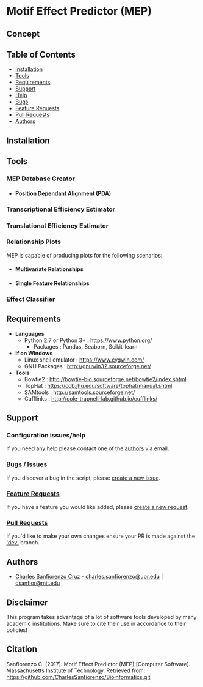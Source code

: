 # Motif Effect Predictor (MEP)

## Concept

## Table of Contents
- [Installation](#installation)
- [Tools](#tools)
- [Requirements](#requirements)
- [Support](#support)
 - [Help](#configuration-issueshelp)
 - [Bugs](#bugs--issues)
 - [Feature Requests](#feature-requests)
 - [Pull Requests](#pull-requests)
- [Authors](#authors) 

## Installation

## Tools

### MEP Database Creator

- #### Position Dependant Alignment (PDA)

### Transcriptional Efficiency Estimator

### Translational Efficiency Estimator

### Relationship Plots
  MEP is capable of producing plots for the following scenarios:

- #### Multivariate Relationships

- #### Single Feature Relationships

### Effect Classifier

## Requirements
* **Languages**
  * Python 2.7 or Python 3+ : https://www.python.org/
    * Packages : Pandas, Seaborn, Scikit-learn
 * **If on Windows**
   * Linux shell emulator : https://www.cygwin.com/
   * GNU Packages : http://gnuwin32.sourceforge.net/
* **Tools**
  * Bowtie2 : http://bowtie-bio.sourceforge.net/bowtie2/index.shtml
  * TopHat : https://ccb.jhu.edu/software/tophat/manual.shtml
  * SAMtools : http://samtools.sourceforge.net/
  * Cufflinks : http://cole-trapnell-lab.github.io/cufflinks/
  
## Support

### Configuration issues/help
If you need any help please contact one of the [authors](#authors) via email.

### [Bugs / Issues](https://github.com/CharlesSanfiorenzo/Bioinformatics/issues)
If you discover a bug in the script, please [create a new issue](https://github.com/CharlesSanfiorenzo/Bioinformatics/issues/new).

### [Feature Requests](https://github.com/CharlesSanfiorenzo/Bioinformatics/labels/Feature%20Request)
If you have a feature you would like added, please [create a new request](https://github.com/CharlesSanfiorenzo/Bioinformatics/issues/new).

### [Pull Requests]()
If you'd like to make your own changes ensure your PR is made against the ['dev']() branch.

## Authors
- [Charles Sanfiorenzo Cruz](https://github.com/CharlesSanfiorenzo/) - charles.sanfiorenzo@upr.edu | csanfior@mit.edu
 
## Disclaimer
This program takes advantage of a lot of software tools developed by many academic institutions. Make sure to cite their use in accordance to their policies!

## Citation
Sanfiorenzo C. (2017). Motif Effect Predictor (MEP) [Computer Software]. Massachusetts Institute of Technology. Retrieved from: https://github.com/CharlesSanfiorenzo/Bioinformatics.git
